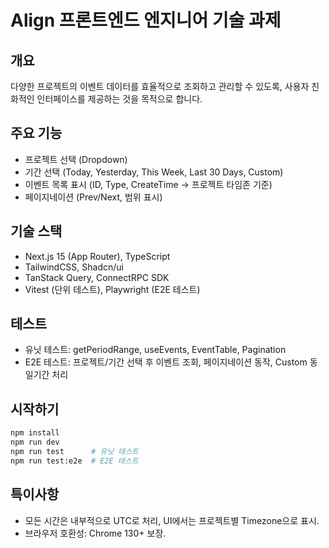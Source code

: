 # Align 프론트엔드 엔지니어 기술 과제

## 개요

다양한 프로젝트의 이벤트 데이터를 효율적으로 조회하고 관리할 수 있도록, 사용자 친화적인 인터페이스를 제공하는 것을 목적으로 합니다.

## 주요 기능

- 프로젝트 선택 (Dropdown)
- 기간 선택 (Today, Yesterday, This Week, Last 30 Days, Custom)
- 이벤트 목록 표시 (ID, Type, CreateTime → 프로젝트 타임존 기준)
- 페이지네이션 (Prev/Next, 범위 표시)

## 기술 스택

- Next.js 15 (App Router), TypeScript
- TailwindCSS, Shadcn/ui
- TanStack Query, ConnectRPC SDK
- Vitest (단위 테스트), Playwright (E2E 테스트)

## 테스트

- 유닛 테스트: getPeriodRange, useEvents, EventTable, Pagination
- E2E 테스트: 프로젝트/기간 선택 후 이벤트 조회, 페이지네이션 동작, Custom 동일기간 처리

## 시작하기

```bash
npm install
npm run dev
npm run test      # 유닛 테스트
npm run test:e2e  # E2E 테스트
```

## 특이사항

- 모든 시간은 내부적으로 UTC로 처리, UI에서는 프로젝트별 Timezone으로 표시.
- 브라우저 호환성: Chrome 130+ 보장.
